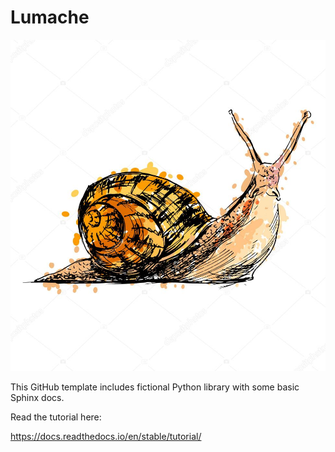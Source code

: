 # Lumache

![Lumache Logo](lumache-logo.jpg)

This GitHub template includes fictional Python library
with some basic Sphinx docs.

Read the tutorial here:

<https://docs.readthedocs.io/en/stable/tutorial/>
